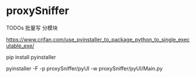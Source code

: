 # proxySniffer

TODOs
批量写
分模块


https://www.crifan.com/use_pyinstaller_to_package_python_to_single_executable_exe/
<p>pip install pyinstaller</p>
<p>pyinstaller -F -p proxySniffer/pyUI -w proxySniffer/pyUI/Main.py</p>
